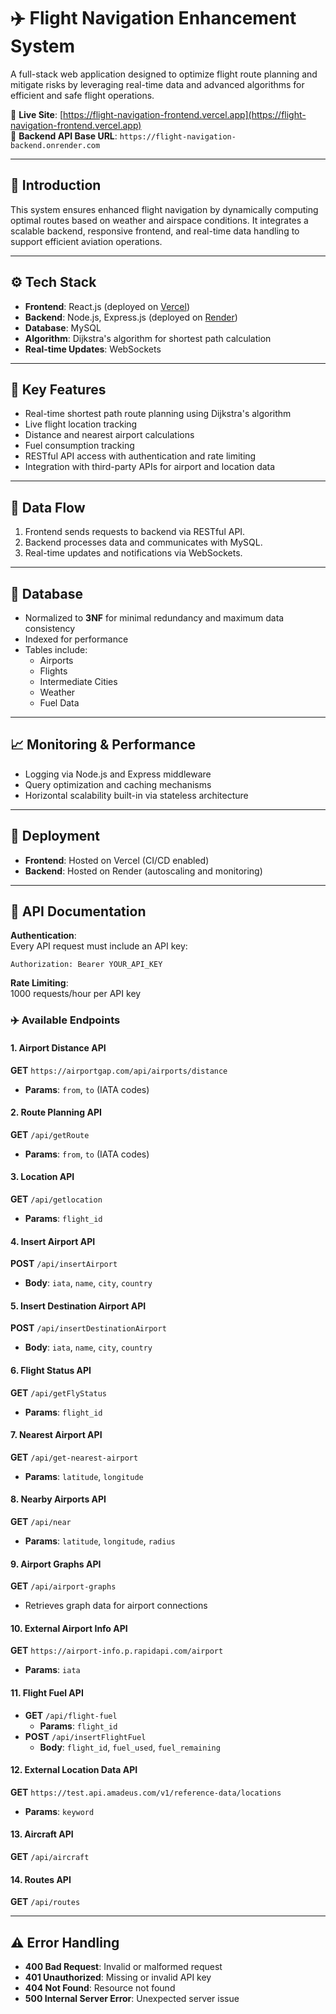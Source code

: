 # ✈️ Flight Navigation Enhancement System

A full-stack web application designed to optimize flight route planning and mitigate risks by leveraging real-time data and advanced algorithms for efficient and safe flight operations.

🔗 **Live Site**: [https://flight-navigation-frontend.vercel.app](https://flight-navigation-frontend.vercel.app)  
🔗 **Backend API Base URL**: `https://flight-navigation-backend.onrender.com`

---

## 📘 Introduction

This system ensures enhanced flight navigation by dynamically computing optimal routes based on weather and airspace conditions. It integrates a scalable backend, responsive frontend, and real-time data handling to support efficient aviation operations.

---

## ⚙️ Tech Stack

- **Frontend**: React.js (deployed on [Vercel](https://vercel.com/))
- **Backend**: Node.js, Express.js (deployed on [Render](https://render.com/))
- **Database**: MySQL
- **Algorithm**: Dijkstra's algorithm for shortest path calculation
- **Real-time Updates**: WebSockets

---

## 🧠 Key Features

- Real-time shortest path route planning using Dijkstra's algorithm
- Live flight location tracking
- Distance and nearest airport calculations
- Fuel consumption tracking
- RESTful API access with authentication and rate limiting
- Integration with third-party APIs for airport and location data

---

## 🔁 Data Flow

1. Frontend sends requests to backend via RESTful API.
2. Backend processes data and communicates with MySQL.
3. Real-time updates and notifications via WebSockets.

---

## 🧩 Database

- Normalized to **3NF** for minimal redundancy and maximum data consistency
- Indexed for performance
- Tables include:
  - Airports
  - Flights
  - Intermediate Cities
  - Weather
  - Fuel Data

---

## 📈 Monitoring & Performance

- Logging via Node.js and Express middleware
- Query optimization and caching mechanisms
- Horizontal scalability built-in via stateless architecture

---

## 🚀 Deployment

- **Frontend**: Hosted on Vercel (CI/CD enabled)
- **Backend**: Hosted on Render (autoscaling and monitoring)

---

## 🔌 API Documentation

**Authentication**:  
Every API request must include an API key:
```
Authorization: Bearer YOUR_API_KEY
```

**Rate Limiting**:  
1000 requests/hour per API key

### ✈️ Available Endpoints

#### 1. Airport Distance API  
**GET** `https://airportgap.com/api/airports/distance`  
- **Params**: `from`, `to` (IATA codes)

#### 2. Route Planning API  
**GET** `/api/getRoute`  
- **Params**: `from`, `to` (IATA codes)

#### 3. Location API  
**GET** `/api/getlocation`  
- **Params**: `flight_id`

#### 4. Insert Airport API  
**POST** `/api/insertAirport`  
- **Body**: `iata`, `name`, `city`, `country`

#### 5. Insert Destination Airport API  
**POST** `/api/insertDestinationAirport`  
- **Body**: `iata`, `name`, `city`, `country`

#### 6. Flight Status API  
**GET** `/api/getFlyStatus`  
- **Params**: `flight_id`

#### 7. Nearest Airport API  
**GET** `/api/get-nearest-airport`  
- **Params**: `latitude`, `longitude`

#### 8. Nearby Airports API  
**GET** `/api/near`  
- **Params**: `latitude`, `longitude`, `radius`

#### 9. Airport Graphs API  
**GET** `/api/airport-graphs`  
- Retrieves graph data for airport connections

#### 10. External Airport Info API  
**GET** `https://airport-info.p.rapidapi.com/airport`  
- **Params**: `iata`

#### 11. Flight Fuel API  
- **GET** `/api/flight-fuel`  
  - **Params**: `flight_id`  
- **POST** `/api/insertFlightFuel`  
  - **Body**: `flight_id`, `fuel_used`, `fuel_remaining`

#### 12. External Location Data API  
**GET** `https://test.api.amadeus.com/v1/reference-data/locations`  
- **Params**: `keyword`

#### 13. Aircraft API  
**GET** `/api/aircraft`

#### 14. Routes API  
**GET** `/api/routes`

---

## ⚠️ Error Handling

- **400 Bad Request**: Invalid or malformed request
- **401 Unauthorized**: Missing or invalid API key
- **404 Not Found**: Resource not found
- **500 Internal Server Error**: Unexpected server issue
